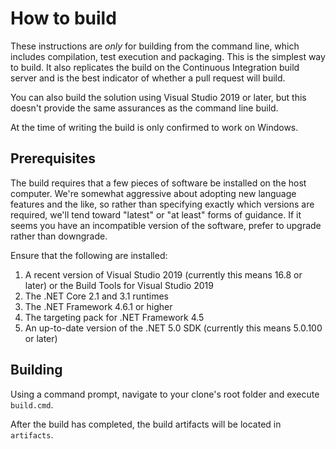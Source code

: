 # How to build

These instructions are *only* for building from the command line, which includes
compilation, test execution and packaging. This is the simplest way to build. It
also replicates the build on the Continuous Integration build server and is the
best indicator of whether a pull request will build.

You can also build the solution using Visual Studio 2019 or later, but this
doesn't provide the same assurances as the command line build.

At the time of writing the build is only confirmed to work on Windows.

## Prerequisites

The build requires that a few pieces of software be installed on the host
computer. We're somewhat aggressive about adopting new language features and the
like, so rather than specifying exactly which versions are required, we'll tend
toward "latest" or "at least" forms of guidance. If it seems you have an
incompatible version of the software, prefer to upgrade rather than downgrade.

Ensure that the following are installed:

1. A recent version of Visual Studio 2019 (currently this means 16.8 or later)
   or the Build Tools for Visual Studio 2019
2. The .NET Core 2.1 and 3.1 runtimes
3. The .NET Framework 4.6.1 or higher
4. The targeting pack for .NET Framework 4.5
5. An up-to-date version of the .NET 5.0 SDK (currently this means 5.0.100 or
   later)

## Building

Using a command prompt, navigate to your clone's root folder and execute
`build.cmd`.

After the build has completed, the build artifacts will be located in
`artifacts`.
